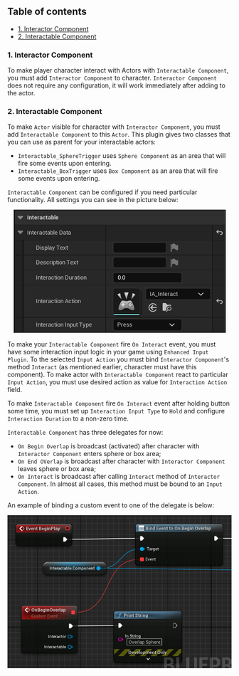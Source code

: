 ## Table of contents
- [1. Interactor Component](#interactor-component)
- [2. Interactable Component](#interactable-component)

<a name="interactor-component"></a>
### 1. Interactor Component
To make player character interact with Actors with `Interactable Component`, you must add `Interactor Component` to character. `Interactor Component` does not require any configuration, it will work immediately after adding to the actor.

<a name="interactable-component"></a>
### 2. Interactable Component
To make `Actor` visible for character with `Interactor Component`, you must add `Interactable Component` to this `Actor`. This plugin gives two classes that you can use as parent for your interactable actors:
* `Interactable_SphereTrigger` uses `Sphere Component` as an area that will fire some events upon entering.
* `Interactable_BoxTrigger` uses `Box Component` as an area that will fire some events upon entering.

`Interactable Component` can be configured if you need particular functionality. All settings you can see in the picture below:

<p align="center">
    <img src="/Images/InteractableComponentSettings.png"/>
</p>

To make your `Interactable Component` fire `On Interact` event, you must have some interaction input logic in your game using `Enhanced Input Plugin`. To the selected `Input Action` you must bind `Interactor Component`'s method `Interact` (as mentioned earlier, character must have this component). To make actor with `Interactable Component` react to particular `Input Action`, you must use desired action as value for `Interaction Action` field.

To make `Interactable Component` fire `On Interact` event after holding button some time, you must set up `Interaction Input Type` to `Hold` and configure `Interaction Duration` to a non-zero time.

`Interactable Component` has three delegates for now:
* `On Begin Overlap` is broadcast (activated) after character with `Interactor Component` enters sphere or box area;
* `On End OVerlap` is broadcast after character with `Interactor Component` leaves sphere or box area;
* `On Interact` is broadcast after calling `Interact` method of `Interactor Component`. In almost all cases, this method must be bound to an `Input Action`.

An example of binding a custom event to one of the delegate is below:

<p align="center">
    <img src="/Images/BindEvent.png"/>
</p>